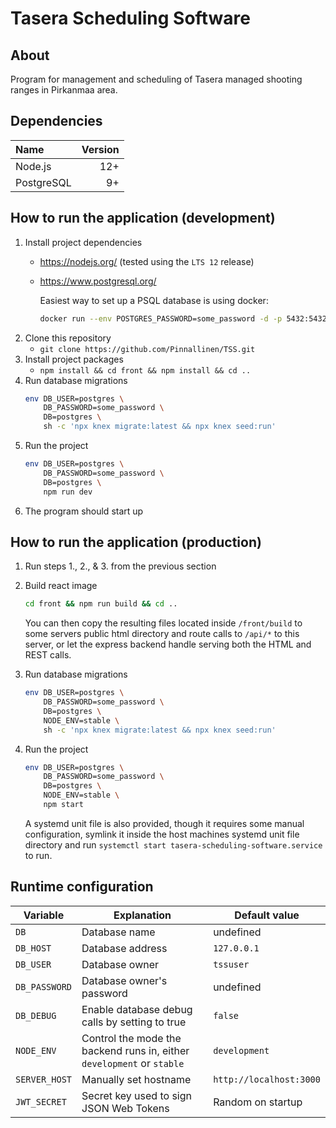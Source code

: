 # Tasera Scheduling Software

## About

Program for management and scheduling of Tasera managed shooting ranges in Pirkanmaa area.

## Dependencies

| Name       | Version |
|:-----------|--------:|
| Node.js    | 12+     |
| PostgreSQL | 9+      |

## How to run the application (development)

1. Install project dependencies
   - https://nodejs.org/ (tested using the `LTS 12` release)
   - https://www.postgresql.org/

     Easiest way to set up a PSQL database is using docker:
     ```sh
     docker run --env POSTGRES_PASSWORD=some_password -d -p 5432:5432 postgres:12
     ```
2. Clone this repository
   - `git clone https://github.com/Pinnallinen/TSS.git`
3. Install project packages
   - `npm install && cd front && npm install && cd ..`
4. Run database migrations
   ```sh
   env DB_USER=postgres \
       DB_PASSWORD=some_password \
       DB=postgres \
       sh -c 'npx knex migrate:latest && npx knex seed:run'
   ```
5. Run the project
   ```sh
   env DB_USER=postgres \
       DB_PASSWORD=some_password \
       DB=postgres \
       npm run dev
   ```
6. The program should start up

## How to run the application (production)
1. Run steps 1., 2., & 3. from the previous section
2. Build react image
   ```sh
   cd front && npm run build && cd ..
   ```

   You can then copy the resulting files located inside `/front/build` to some
   servers public html directory and route calls to `/api/*` to this server, or
   let the express backend handle serving both the HTML and REST calls.

3. Run database migrations
   ```sh
   env DB_USER=postgres \
       DB_PASSWORD=some_password \
       DB=postgres \
       NODE_ENV=stable \
       sh -c 'npx knex migrate:latest && npx knex seed:run'
   ```
4. Run the project
   ```sh
   env DB_USER=postgres \
       DB_PASSWORD=some_password \
       DB=postgres \
       NODE_ENV=stable \
       npm start
   ```

   A systemd unit file is also provided, though it requires some manual
   configuration, symlink it inside the host machines systemd unit file
   directory and run `systemctl start tasera-scheduling-software.service` to
   run.

## Runtime configuration

| Variable      | Explanation                                                            | Default value           |
|---------------|------------------------------------------------------------------------|-------------------------|
| `DB`          | Database name                                                          | undefined               |
| `DB_HOST`     | Database address                                                       | `127.0.0.1`             |
| `DB_USER`     | Database owner                                                         | `tssuser`               |
| `DB_PASSWORD` | Database owner's password                                              | undefined               |
| `DB_DEBUG`    | Enable database debug calls by setting to true                         | `false`                 |
| `NODE_ENV`    | Control the mode the backend runs in, either `development` or `stable` | `development`           |
| `SERVER_HOST` | Manually set hostname                                                  | `http://localhost:3000` |
| `JWT_SECRET`  | Secret key used to sign JSON Web Tokens                                | Random on startup       |
